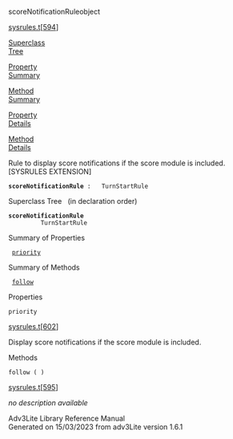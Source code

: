 <span class="title">scoreNotificationRule</span><span class="type">object</span>

[sysrules.t](../file/sysrules.t.html)\[[594](../source/sysrules.t.html#594)\]

[Superclass  
Tree](#_SuperClassTree_)

[Property  
Summary](#_PropSummary_)

[Method  
Summary](#_MethodSummary_)

[Property  
Details](#_Properties_)

[Method  
Details](#_Methods_)

<div class="fdesc">

Rule to display score notifications if the score module is included.
\[SYSRULES EXTENSION\]

**`scoreNotificationRule`**` :   TurnStartRule`

</div>

<span id="_SuperClassTree_"></span>

<div class="mjhd">

<span class="hdln">Superclass Tree</span>   (in declaration order)

</div>

**`scoreNotificationRule`**  
`         TurnStartRule`  
<span id="_PropSummary_"></span>

<div class="mjhd">

<span class="hdln">Summary of Properties</span>  

</div>

` `[`priority`](#priority)`  `

<span id="_MethodSummary_"></span>

<div class="mjhd">

<span class="hdln">Summary of Methods</span>  

</div>

` `[`follow`](#follow)`  `

<span id="_Properties_"></span>

<div class="mjhd">

<span class="hdln">Properties</span>  

</div>

<span id="priority"></span>

`priority`

[sysrules.t](../file/sysrules.t.html)\[[602](../source/sysrules.t.html#602)\]

<div class="desc">

Display score notifications if the score module is included.

</div>

<span id="_Methods_"></span>

<div class="mjhd">

<span class="hdln">Methods</span>  

</div>

<span id="follow"></span>

`follow ( )`

[sysrules.t](../file/sysrules.t.html)\[[595](../source/sysrules.t.html#595)\]

<div class="desc">

*no description available*

</div>

<div class="ftr">

Adv3Lite Library Reference Manual  
Generated on 15/03/2023 from adv3Lite version 1.6.1

</div>
